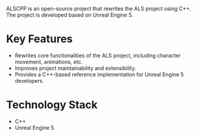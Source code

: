 ALSCPP is an open-source project that rewrites the ALS project using C++. The project is developed based on Unreal Engine 5.

# Key Features
- Rewrites core functionalities of the ALS project, including character movement, animations, etc.
- Improves project maintainability and extensibility.
- Provides a C++-based reference implementation for Unreal Engine 5 developers.

# Technology Stack
- C++
- Unreal Engine 5

